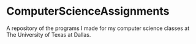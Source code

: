 # ComputerScienceAssignments
A repository of the programs I made for my computer science classes at The University of Texas at Dallas.
